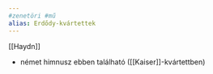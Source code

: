 ```yaml
---
#zenetöri #mű
alias: Erdődy-kvártettek
---
```

[[Haydn]]

- német himnusz ebben található ([[Kaiser]]-kvártettben)